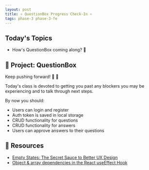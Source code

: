```yaml
---
layout: post
title: ⚛ QuestionBox Progress Check-In ⚛
tags: phase-3 phase-3-fe
---
```


## Today's Topics

- How's QuestionBox coming along? 👀

## 🎯 Project: QuestionBox

Keep pushing forward! 💪 🚀

Today's class is devoted to getting you past any blockers you may be experiencing and to talk through next steps.

By now you should:
- Users can login and register
- Auth token is saved in local storage
- CRUD functionality for questions
- CRUD functionality for answers
- Users can approve answers to their questions

## 🔖 Resources

- [Empty States: The Secret Sauce to Better UX Design](https://blush.design/blog/post/empty-states#:~:text=By%20definition%2C%20an%20empty%20state,to%20no%20content%20on%20them.)
- [Object & array dependencies in the React useEffect Hook](https://www.benmvp.com/blog/object-array-dependencies-react-useEffect-hook/)
